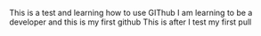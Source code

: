 This is a test and learning how to use GIThub 
I am learning to be a developer and this is my first github
This is after I test my first pull 
